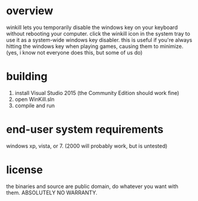 # overview
winkill lets you temporarily disable the windows key on your keyboard without rebooting your computer. click the winkill icon in the system tray to use it as a system-wide windows key disabler.  this is useful if you're always hitting the windows key when playing games, causing them to minimize. (yes, i know not everyone does this, but some of us do)

# building

1. install Visual Studio 2015 (the Community Edition should work fine)
2. open WinKill.sln
3. compile and run

# end-user system requirements
windows xp, vista, or 7. (2000 will probably work, but is untested)

# license
the binaries and source are public domain, do whatever you want with them. ABSOLUTELY NO WARRANTY.

